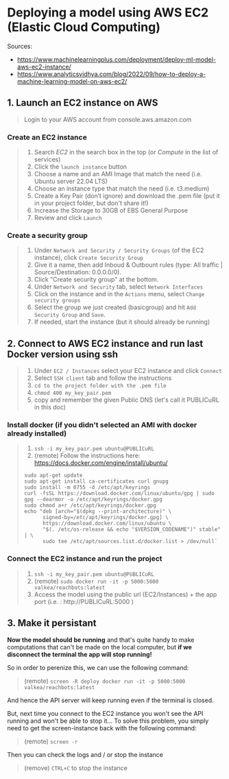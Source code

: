 # Deploying a model using AWS EC2 (Elastic Cloud Computing)

Sources: 
- https://www.machinelearningplus.com/deployment/deploy-ml-model-aws-ec2-instance/
- https://www.analyticsvidhya.com/blog/2022/09/how-to-deploy-a-machine-learning-model-on-aws-ec2/


## 1. Launch an EC2 instance on AWS

> Login to your AWS account from console.aws.amazon.com

### Create an EC2 instance
> 1. Search *EC2* in the search box in the top (or *Compute* in the list of services)
> 2. Click the `launch instance` button
> 3. Choose a name and an AMI Image that match the need (i.e. Ubuntu server 22.04 LTS)
> 4. Choose an instance type that match the need (i.e. t3.medium)
> 5. Create a Key Pair (don’t ignore) and download the .pem file (put it in your project folder, but don't share it!)
> 6. Increase the Storage to 30GB of EBS General Purpose
> 7. Review and click `Launch`

### Create a security group
> 1. Under `Network and Security / Security Groups` (of the EC2 instance), click `Create Security Group`
> 2. Give it a name, then add Inboud & Outbount rules (type: All traffic | Source/Destination: 0.0.0.0/0).
> 3. Click "Create security group" at the bottom.
> 4. Under `Network and Security` tab, select `Network Interfaces`
> 5. Click on the instance and in the `Actions` menu, select `Change security groups`
> 6. Select the group we just created (basicgroup) and hit `Add Security Group` and `Save`. 
> 7. If needed, start the instance (but it should already be running)


## 2. Connect to AWS EC2 instance and run last Docker version using ssh

> 1. Under `EC2 / Instances` select your EC2 instance and click `Connect`
> 2. Select `SSH client` tab and follow the instructions
> 3. `cd to the project folder with the .pem file`
> 4. `chmod 400 my_key_pair.pem`
> 5. copy and remember the given Public DNS (let's call it PUBLICuRL in this doc)

### Install docker (if you didn't selected an AMI with docker already installed)
> 1. ```ssh -i my_key_pair.pem ubuntu@PUBLICuRL```
> 2. (remote) Follow the instructions here: https://docs.docker.com/engine/install/ubuntu/
> ```
> sudo apt-get update
> sudo apt-get install ca-certificates curl gnupg
> sudo install -m 0755 -d /etc/apt/keyrings
> curl -fsSL https://download.docker.com/linux/ubuntu/gpg | sudo gpg --dearmor -o /etc/apt/keyrings/docker.gpg
> sudo chmod a+r /etc/apt/keyrings/docker.gpg
> echo "deb [arch="$(dpkg --print-architecture)" \
>       signed-by=/etc/apt/keyrings/docker.gpg] \
>       https://download.docker.com/linux/ubuntu \
>       "$(. /etc/os-release && echo "$VERSION_CODENAME")" stable" | \
>       sudo tee /etc/apt/sources.list.d/docker.list > /dev/null`
> ```


### Connect the EC2 instance and run the project
> 1. ```ssh -i my_key_pair.pem ubuntu@PUBLICuRL```
> 2. (remote) `sudo docker run -it -p 5000:5000 valkea/reachbots:latest`
> 3. Access the model using the public url (EC2/Instances) + the app port (i.e. : http://PUBLICuRL:5000 )


## 3. Make it persistant

**Now the model should be running** and that's quite handy to make computations that can't be made on the local computer, but **if we disconnect the terminal the app will stop running!**

So in order to perenize this, we can use the following command:

> (remote) `screen -R deploy docker run -it -p 5000:5000 valkea/reachbots:latest`

And hence the API server will keep running even if the terminal is closed.

But, next time you connect to the EC2 instance you won't see the API running and won't be able to stop it...
To solve this problem, you simply need to get the screen-instance back with the following command:
> (remote) `screen -r`

Then you can check the logs and / or stop the instance
> (remove) `CTRL+C` to stop the instance
